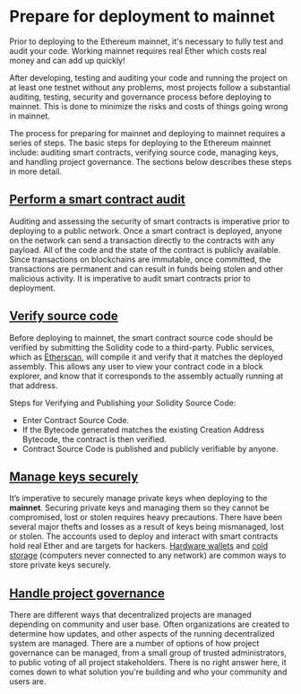 # Prepare for deployment to mainnet

Prior to deploying to the Ethereum mainnet, it's necessary to fully test and audit your code. Working mainnet requires real Ether which costs real money and can add up quickly!

After developing, testing and auditing your code and running the project on at least one testnet without any problems, most projects follow a substantial auditing, testing, security and governance process before deploying to mainnet. This is done to minimize the risks and costs of things going wrong in mainnet.

The process for preparing for mainnet and deploying to mainnet requires a series of steps. The basic steps for deploying to the Ethereum mainnet include: auditing smart contracts, verifying source code, managing keys, and handling project governance. The sections below describes these steps in more detail.

## [Perform a smart contract audit](https://docs.openzeppelin.com/learn/preparing-for-mainnet#auditing-and-security)

Auditing and assessing the security of smart contracts is imperative prior to deploying to a public network. Once a smart contract is deployed, anyone on the network can send a transaction directly to the contracts with any payload. All of the code and the state of the contract is publicly available. Since transactions on blockchains are immutable, once committed, the transactions are permanent and can result in funds being stolen and other malicious activity. It is imperative to audit smart contracts prior to deployment.

## [Verify source code](https://docs.openzeppelin.com/learn/preparing-for-mainnet#verify-source-code)

Before deploying to mainnet, the smart contract source code should be verified by submitting the Solidity code to a third-party. Public services, which as [Etherscan](https://etherscan.io/verifyContract), will compile it and verify that it matches the deployed assembly. This allows any user to view your contract code in a block explorer, and know that it corresponds to the assembly actually running at that address.

Steps for Verifying and Publishing your Solidity Source Code:

- Enter Contract Source Code.
- If the Bytecode generated matches the existing Creation Address Bytecode, the contract is then verified.
- Contract Source Code is published and publicly verifiable by anyone.

## [Manage keys securely](https://docs.openzeppelin.com/learn/preparing-for-mainnet#key-management)

It’s imperative to securely manage private keys when deploying to the **mainnet**. Securing private keys and managing them so they cannot be compromised, lost or stolen requires heavy precautions. There have been several major thefts and losses as a result of keys being mismanaged, lost or stolen. The accounts used to deploy and interact with smart contracts hold real Ether and are targets for hackers. [Hardware wallets](https://docs.ethhub.io/using-ethereum/wallets/hardware/) and [cold storage](https://www.investopedia.com/terms/c/cold-storage.asp#:~:text=Key%20Takeaways&text=Cold%20storage%20is%20a%20way,their%20holdings%20via%20traditional%20means.) (computers never connected to any network) are common ways to store private keys securely.

## [Handle project governance](https://docs.openzeppelin.com/learn/preparing-for-mainnet#project-governance)

There are different ways that decentralized projects are managed depending on community and user base. Often organizations are created to determine how updates, and other aspects of the running decentralized system are managed. There are a number of options of how project governance can be managed, from a small group of trusted administrators, to public voting of all project stakeholders. There is no right answer here, it comes down to what solution you're building and who your community and users are.
